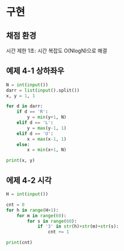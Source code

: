 # 구현
## 채점 환경
시간 제한 1초: 시간 복잡도 O(NlogN)으로 해결

## 예제 4-1 상하좌우
```python
N = int(input())
darr = list(input().split())
x, y = 1, 1

for d in darr:
    if d == 'R':
        y = min(y+1, N)
    elif d == 'L':
        y = max(y-1, 1)
    elif d == 'U':
        x = max(x-1, 1)
    else:
        x = min(x+1, N)

print(x, y)
```

## 에제 4-2 시각
```python
H = int(input())

cnt = 0
for h in range(H+1):
    for m in range(60):
        for s in range(60):
            if '3' in str(h)+str(m)+str(s):
                cnt += 1

print(cnt)
```